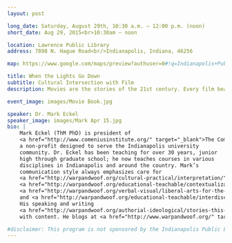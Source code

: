 ```yaml
---
layout: post

long_date: Saturday, August 29th, 10:30 a.m. – 12:00 p.m. (noon)
short_date: Aug 29, 2015<br>10:30am – noon

location: Lawrence Public Library
address: 7898 N. Hague Road<br/>Indianapolis, Indiana, 46256

map: https://www.google.com/maps/preview?authuser=0#!q=Indianapolis+Public+Library+-++Lawrence+Branch&data=!4m15!2m14!1m13!1s0x0%3A0x4aa45a25e075dcdf!3m8!1m3!1d2706!2d-86.033417!3d39.8978866!3m2!1i1044!2i679!4f13.1!4m2!3d39.8978866!4d-86.0334172

title: When the Lights Go Down
subtitle: Cultural Intersection with Film
description: Movies are the stories of the 21st century. Every film bears the imprint of the director, screenwriter, and studio. Helping people understand what they are watching—actively engaging movies on the screen—is a positive educational practice. Join Dr. Mark Eckel as he tells stories about his own movie-watching experiences and explains why he thinks interpreting movies is so important. August 29th, 10:30am to 12noon; Lawrence Public Library; lecture/discussion format. All are welcome!

event_image: images/Movie Book.jpg

speaker: Dr. Mark Eckel
speaker_image: images/Mark Apr 15.jpg
bio: |
    Mark Eckel (ThM PhD) is president of
    <a href="http://www.comeniusinstitute.org/" target="_blank">The Comenius Institute</a>,
    a non-profit designed to serve the Indianapolis university
    community. Dr. Eckel has been teaching for over 30 years, junior
    high through graduate school; he now teaches courses in various
    disciplines in Indianapolis and around the country. Mark’s
    communication style always emphasizes care for
    <a href="http://warpandwoof.org/cultural-practical/interpretation/" target="_blank">interpretation</a>,
    <a href="http://warpandwoof.org/educational-teachable/contextualization-biblical-communication-in-the-21st-c/" target="_blank">contextualization</a>,
    <a href="http://warpandwoof.org/verbal-visual/liberal-arts-for-the-christian-life-ryken/" target="_blank">cultural engagement</a>,
    and <a href="http://warpandwoof.org/educational-teachable/interdisciplinary-education-within-biblical-theology/" target="_blank">interdisciplinarity</a>.
    His speaking and writing
    <a href="http://warpandwoof.org/authorial-ideological/stories-this-world-and-another/" target="_blank">weaves story</a>
    with content. He blogs at <a href="http://www.warpandwoof.org/" target="_blank">warpandwoof.org</a>.

#disclaimer: This program is not sponsored by the Indianapolis Public Library.
---
```

